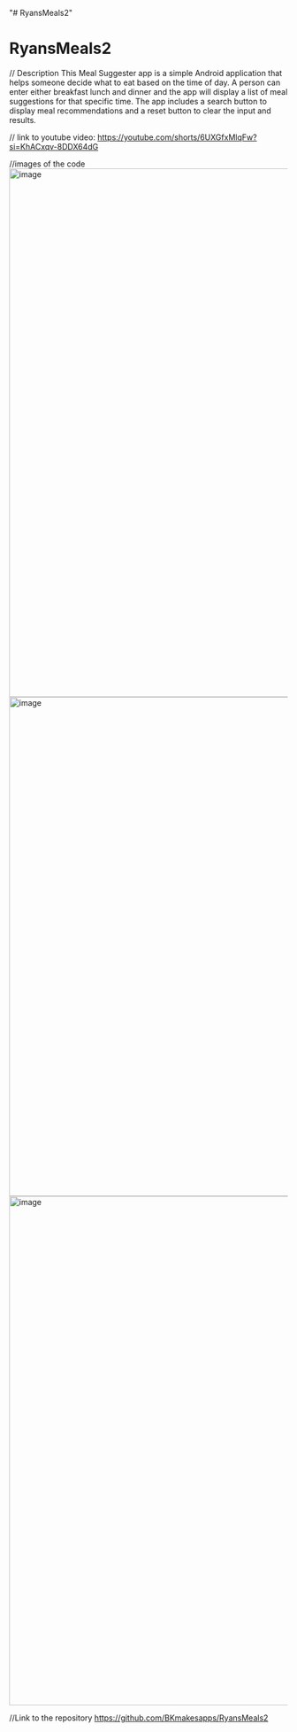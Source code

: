 "# RyansMeals2" 
# RyansMeals2

// Description This Meal Suggester app is a simple Android application that helps someone decide what to eat based on the time of day. A person can enter either breakfast lunch and dinner and the app will display a list of meal suggestions for that specific time. The app includes a search button to display meal recommendations and a reset button to clear the input and results. 

// link to youtube video: 
https://youtube.com/shorts/6UXGfxMlqFw?si=KhACxqv-8DDX64dG

//images of the code 
<img width="955" alt="image" src="https://github.com/user-attachments/assets/2f79e1fc-2c01-4d79-a2fc-6f0210c322dd" />
<img width="902" alt="image" src="https://github.com/user-attachments/assets/2ff44ffa-299b-4158-b45e-1c842ca05f12" />
<img width="920" alt="image" src="https://github.com/user-attachments/assets/909737d0-0617-4335-85ff-2ec63b6a2d15" />

//Link to the repository 
https://github.com/BKmakesapps/RyansMeals2





